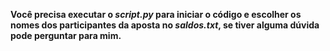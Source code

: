 **Você precisa executar o *script.py* para iniciar o código e escolher os nomes dos participantes da aposta no *saldos.txt*, se tiver alguma dúvida pode perguntar para mim.**

